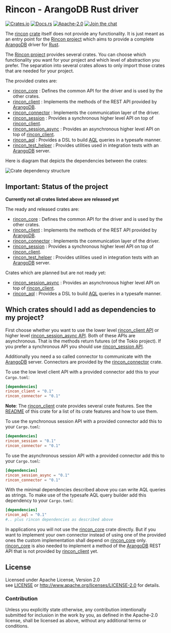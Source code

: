 
# Rincon - ArangoDB Rust driver

[![Crates.io][crates_badge]][crate]
[![Docs.rs][docs_badge]][documentation]
[![Apache-2.0][license_badge]][Apache-2.0]
[![Join the chat][gitter_badge]][chat]

[crates_badge]: https://img.shields.io/crates/v/rincon.svg
[docs_badge]: https://docs.rs/rincon/badge.svg
[license_badge]: https://img.shields.io/badge/license-Apache%2D%2D2%2E0-blue.svg
[gitter_badge]: https://badges.gitter.im/innoave/rincon.svg

[crate]: https://crates.io/crates/rincon
[documentation]: https://docs.rs/rincon
[Apache-2.0]: https://www.apache.org/licenses/LICENSE-2.0
[chat]: https://gitter.im/innoave/rincon
[license]: ../LICENSE
[Rincon project]: https://github.com/innoave/rincon
[rincon]: ../rincon
[rincon_core]: ../rincon_core
[rincon_client]: ../rincon_client
[rincon_aql]: ../rincon_aql
[rincon_connector]: ../rincon_connector
[rincon_session]: ../rincon_session
[rincon_session_async]: ../rincon_session_async
[rincon_test_helper]: ../rincon_test_helper

[rincon_core API]: https://docs.rs/rincon_core
[rincon_client API]: https://docs.rs/rincon_client
[rincon_connector API]: https://docs.rs/rincon_connector
[rincon_session API]: https://docs.rs/rincon_session
[rincon_session_async API]: https://docs.rs/rincon_session_async
[rincon_aql API]: https://docs.rs/rincon_aql
[rincon_test_helper API]: https://docs.rs/rincon_test_helper

The [rincon] [crate] itself does not provide any functionality. It is just meant as an entry point
for the [Rincon project] which aims to provide a complete [ArangoDB] driver for [Rust].

The [Rincon project] provides several crates. You can choose which functionality you want for your
project and which level of abstraction you prefer. The separation into several crates allows to only
import those crates that are needed for your project.

The provided crates are:

* [rincon_core] : Defines the common API for the driver and is used by the other crates.
* [rincon_client] : Implements the methods of the REST API provided by [ArangoDB].
* [rincon_connector] : Implements the communication layer of the driver.
* [rincon_session] : Provides a synchronous higher level API on top of [rincon_client].
* [rincon_session_async] : Provides an asynchronous higher level API on top of [rincon_client].
* [rincon_aql] : Provides a DSL to build [AQL] queries in a typesafe manner. 
* [rincon_test_helper] : Provides utilities used in integration tests with an [ArangoDB] server.

Here is diagram that depicts the dependencies between the crates:

![Crate dependency structure](../docs/crate_structure.png)

## Important: Status of the project

**Currently not all crates listed above are released yet**

The ready and released crates are:

* [rincon_core] : Defines the common API for the driver and is used by the other crates.
* [rincon_client] : Implements the methods of the REST API provided by [ArangoDB].
* [rincon_connector] : Implements the communication layer of the driver.
* [rincon_session] : Provides a synchronous higher level API on top of [rincon_client].
* [rincon_test_helper] : Provides utilities used in integration tests with an [ArangoDB] server.

Crates which are planned but are not ready yet:

* [rincon_session_async] : Provides an asynchronous higher level API on top of [rincon_client].
* [rincon_aql] : Provides a DSL to build [AQL] queries in a typesafe manner. 

## Which crates should I add as dependencies to my project? 

First choose whether you want to use the lower level [rincon_client API] or higher level 
[rincon_session_async API]. Both of these APIs are asynchronous. That is the methods return futures 
(of the Tokio project). If you prefer a synchronous API you should use [rincon_session API].

Additionally you need a so called connector to communicate with the [ArangoDB] server. Connectors
are provided by the [rincon_connector] crate.

To use the low level client API with a provided connector add this to your `Cargo.toml`:

```toml
[dependencies]
rincon_client = "0.1"
rincon_connector = "0.1"
```

__Note__: The [rincon_client] crate provides several crate features.
See the [README](../rincon_client/README.md) of this crate for a list of its crate features and
how to use them.

To use the synchronous session API with a provided connector add this to your `Cargo.toml`:

```toml
[dependencies]
rincon_session = "0.1"
rincon_connector = "0.1"
```

To use the asynchronous session API with a provided connector add this to your `Cargo.toml`:

```toml
[dependencies]
rincon_session_async = "0.1"
rincon_connector = "0.1"
```

With the minimal dependencies described above you can write AQL queries as strings. To make use of
the typesafe AQL query builder add this dependency to your `Cargo.toml`: 

```toml
[dependencies]
rincon_aql = "0.1"
#.. plus rincon dependencies as described above
```

In applications you will not use the [rincon_core] crate directly. But if you want to implement your
own connector instead of using one of the provided ones the custom implementation shall depend on
[rincon_core] only. [rincon_core] is also needed to implement a method of the [ArangoDB] REST API
that is not provided by [rincon_client] yet.

## License

Licensed under Apache License, Version 2.0<br/>
see [LICENSE] or http://www.apache.org/licenses/LICENSE-2.0 for details.

### Contribution

Unless you explicitly state otherwise, any contribution intentionally submitted
for inclusion in the work by you, as defined in the Apache-2.0 license, shall be
licensed as above, without any additional terms or conditions.


[ArangoDB]: https://www.arangodb.org
[AQL]: https://docs.arangodb.com/3.2/AQL/index.html
[Rust]: https://www.rust-lang.org
